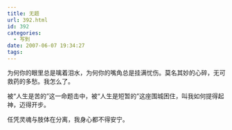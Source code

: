 ```yaml
---
title: 无题
url: 392.html
id: 392
categories:
  - 写到
date: 2007-06-07 19:34:27
tags:
---
```


为何你的眼里总是噙着泪水，为何你的嘴角总是挂满忧伤。莫名其妙的心碎，无可救药的多愁。我怎么了。  
  
被“人生是苦的”这一命题击中，被“人生是短暂的”这座围城困住，叫我如何提得起神，迈得开步。  
  
任凭灵魂与肢体在分离，我身心都不得安宁。
